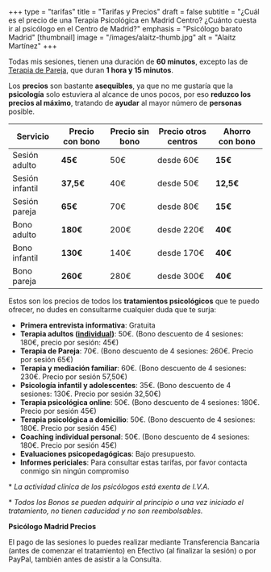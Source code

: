 +++
type = "tarifas"
title = "Tarifas y Precios"
draft = false
subtitle = "¿Cuál es el precio de una Terapia Psicológica en Madrid Centro? ¿Cuánto cuesta ir al psicólogo en el Centro de Madrid?"
emphasis = "Psicólogo barato Madrid"
[thumbnail]
image = "/images/alaitz-thumb.jpg"
alt = "Alaitz Martínez"
+++

Todas mis sesiones, tienen una duración de **60 minutos**, excepto las de [Terapia de Pareja](https://ampsicologiamadrid.com/terapias/pareja/), que duran **1 hora y 15 minutos**.

Los **precios** son bastante **asequibles**, ya que no me gustaría que la **psicología** solo estuviera al alcance de unos pocos, por eso **reduzco los precios al máximo**, tratando de **ayudar** al mayor número de **personas** posible.

<div class="table-responsive">
    <table class="table">
        <thead>
            <tr>
                <th>Servicio</th>
                <th class="text-right">Precio con bono</th>
                <th class="text-right">Precio sin bono</th>
                <th class="text-right">Precio otros centros</th>
                <th class="text-right">Ahorro con bono</th>
            </tr>
        </thead>
        <tbody>
            <tr>
                <td>Sesión adulto</td>
                <td class="text-right"><strong>45€</strong></td>
                <td class="text-right">50€</td>
                <td class="text-right">desde 60€</td>
                <td class="text-right text-success"><strong>15€</strong></td>
            </tr>
            <tr>
                <td>Sesión infantil</td>
                <td class="text-right"><strong>37,5€</strong></td>
                <td class="text-right">40€</td>
                <td class="text-right">desde 50€</td>
                <td class="text-right text-success"><strong>12,5€</strong></td>
            </tr>
            <tr>
                <td>Sesión pareja</td>
                <td class="text-right"><strong>65€</strong></td>
                <td class="text-right">70€</td>
                <td class="text-right">desde 80€</td>
                <td class="text-right text-success"><strong>15€</strong></td>
            </tr>
            <tr>
                <td>Bono adulto</td>
                <td class="text-right"><strong>180€</strong></td>
                <td class="text-right">200€</td>
                <td class="text-right">desde 220€</td>
                <td class="text-right text-success"><strong>40€</strong></td>
            </tr>
            <tr>
                <td>Bono infantil</td>
                <td class="text-right"><strong>130€</strong></td>
                <td class="text-right">140€</td>
                <td class="text-right">desde 170€</td>
                <td class="text-right text-success"><strong>40€</strong></td>
            </tr>
            <tr>
                <td>Bono pareja</td>
                <td class="text-right"><strong>260€</strong></td>
                <td class="text-right">280€</td>
                <td class="text-right">desde 300€</td>
                <td class="text-right text-success"><strong>40€</strong></td>
            </tr>
        </tbody>
    </table>
</div>

Estos son los precios de todos los **tratamientos psicológicos** que te puedo ofrecer, no dudes en consultarme cualquier duda que te surja:

- **Primera entrevista informativa**: Gratuita
- **Terapia adultos ([individual](https://ampsicologiamadrid.com/terapias/individual/))**: 50€. (Bono descuento de 4 sesiones: 180€, precio por sesión: 45€)
- **Terapia de Pareja**: 70€. (Bono descuento de 4 sesiones: 260€. Precio por sesión 65€)
- **Terapia y mediación familiar**: 60€. (Bono descuento de 4 sesiones: 230€. Precio por sesión 57,50€)
- **Psicología infantil y adolescentes**: 35€. (Bono descuento de 4 sesiones: 130€. Precio por sesión 32,50€)
- **Terapia psicológica online**: 50€. (Bono descuento de 4 sesiones: 180€. Precio por sesión 45€)
- **Terapia psicológica a domicilio**: 50€. (Bono descuento de 4 sesiones: 180€. Precio por sesión 45€)
- **Coaching individual personal**: 50€. (Bono descuento de 4 sesiones: 180€. Precio por sesión 45€)
- **Evaluaciones psicopedagógicas**: Bajo presupuesto.
- **Informes periciales**: Para consultar estas tarifas, por favor contacta conmigo sin ningún compromiso

\* *La actividad clínica de los psicólogos está exenta de I.V.A.*

\* *Todos los Bonos se pueden adquirir al principio o una vez iniciado el tratamiento, no tienen caducidad y no son reembolsables.*

**Psicólogo Madrid Precios**

El pago de las sesiones lo puedes realizar mediante Transferencia Bancaria (antes de comenzar el tratamiento) en Efectivo (al finalizar la sesión) o por PayPal, también antes de asistir a la Consulta.